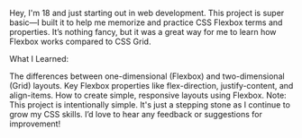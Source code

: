 
Hey, I'm 18 and just starting out in web development. This project is super basic—I built it to help me memorize and practice CSS Flexbox terms and properties. It’s nothing fancy, but it was a great way for me to learn how Flexbox works compared to CSS Grid.

What I Learned:

The differences between one-dimensional (Flexbox) and two-dimensional (Grid) layouts.
Key Flexbox properties like flex-direction, justify-content, and align-items.
How to create simple, responsive layouts using Flexbox.
Note:
This project is intentionally simple. It's just a stepping stone as I continue to grow my CSS skills. I’d love to hear any feedback or suggestions for improvement!
